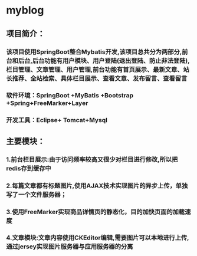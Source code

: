 # myblog
## 项目简介：   
###	该项目使用SpringBoot整合Mybatis开发,该项目总共分为两部分,前台和后台,后台功能有用户模块、用户登陆(退出登陆、防止非法登陆),栏目管理、文章管理、用户管理,前台功能有首页展示、最新文章、站长推荐、全站检索、具体栏目展示、查看文章、发布留言、查看留言
### 软件环境：SpringBoot +MyBatis +Bootstrap +Spring+FreeMarker+Layer
### 开发工具：Eclipse+ Tomcat+Mysql
## 主要模块：
### 1.前台栏目展示:由于访问频率较高又很少对栏目进行修改,所以把redis存到缓存中
### 2.每篇文章都有标题图片,使用AJAX技术实现图片的异步上传，单独写了一个文件服务器；
### 3.使用FreeMarker实现商品详情页的静态化，目的加快页面的加载速度
### 4.文章模块:文章内容使用CKEditor编辑,需要图片可以本地进行上传,通过jersey实现图片服务器与应用服务器的分离
